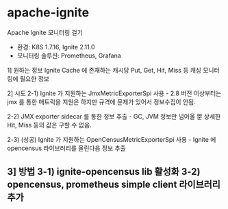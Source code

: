 # apache-ignite

Apache Ignite 모니터링 걸기


* 환경: K8S 1.7.16, Ignite 2.11.0
* 모니터링 솔루션: Prometheus, Grafana

1] 원하는 정보
Ignite Cache 에 존재하는 캐시당 Put, Get, Hit, Miss 등 캐싱 모니터링에 필요한 정보

2] 시도
   2-1) Ignite 가 지원하는 JmxMetricExporterSpi 사용
        - 2.8 버전 이상부터는 jmx 를 통한 매트릭을 지원은 하지만 규격에 문제가 있어서 정보수집이 안됨.

   2-2) JMX exporter sidecar 를 통한 정보 추출
        - GC, JVM 정보만 넘어올 뿐 상세한 Hit, Miss 등의 값은 구할 수 없음.

   2-3) (성공) Ignite 가 지원하는 OpenCensusMetricExporterSpi 사용
        - Ignite 에 opencensus 라이브러리를 올린다음 정보 추출

3] 방법
   3-1) ignite-opencensus lib 활성화
   3-2) opencensus, prometheus simple client 라이브러리 추가
   ------------------------
